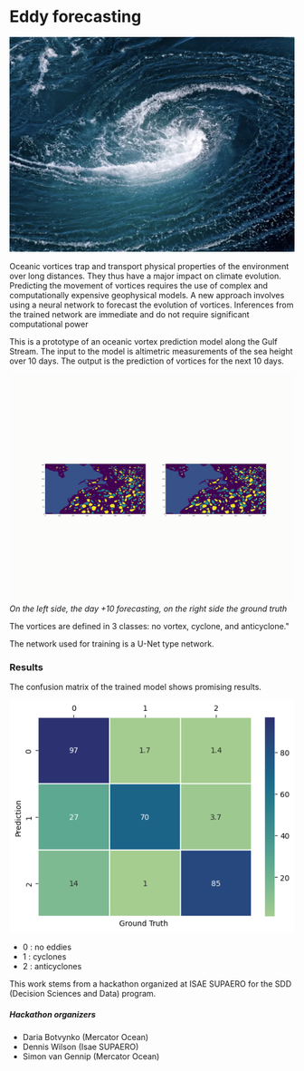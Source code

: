# Eddy forecasting
![eddies](Figures/eddies_pict.png)

Oceanic vortices trap and transport physical properties of the environment over long distances. They thus have a major impact on climate evolution. Predicting the movement of vortices requires the use of complex and computationally expensive geophysical models. A new approach involves using a neural network to forecast the evolution of vortices. Inferences from the trained network are immediate and do not require significant computational power

This is a prototype of an oceanic vortex prediction model along the Gulf Stream. The input to the model is altimetric measurements of the sea height over 10 days. The output is the prediction of vortices for the next 10 days. 


![eddies](Figures/eddies_gif.gif)
*On the left side, the day +10 forecasting, on the right side the ground truth*

The vortices are defined in 3 classes: no vortex, cyclone, and anticyclone."


The network used for training is a U-Net type network. 
### Results 
The confusion matrix of the trained model shows promising results.

![eddies](Figures/Conf_matric_best_acc.png)

* 0 : no eddies
* 1 : cyclones
* 2 : anticyclones

This work stems from a hackathon organized at ISAE SUPAERO for the SDD (Decision Sciences and Data) program.



##### Hackathon organizers

- Daria Botvynko (Mercator Ocean)
- Dennis Wilson (Isae SUPAERO)
- Simon van Gennip (Mercator Ocean)

